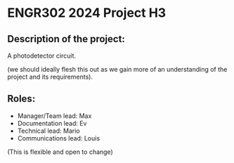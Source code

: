 # ENGR302 2024 Project H3

## Description of the project:

A photodetector circuit. 

(we should ideally flesh this out as we gain more of an understanding of the project and its requirements).

## Roles:

- Manager/Team lead: Max
- Documentation lead: Ev
- Technical lead: Mario
- Communications lead: Louis

(This is flexible and open to change)

